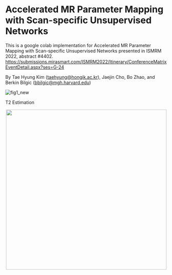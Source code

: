 # Accelerated MR Parameter Mapping with Scan-specific Unsupervised Networks

This is a google colab implementation for Accelerated MR Parameter Mapping with Scan-specific Unsupervised Networks presented in ISMRM 2022, abstract #4402.
https://submissions.mirasmart.com/ISMRM2022/Itinerary/ConferenceMatrixEventDetail.aspx?ses=G-24

By Tae Hyung Kim (taehyung@hongik.ac.kr), Jaejin Cho, Bo Zhao, and Berkin Bilgic (bbilgic@mgh.harvard.edu)

![fig1_new](https://user-images.githubusercontent.com/104691711/166119633-8dc64bdc-e040-4eb6-8b8e-d787c3508993.png)

T2 Estimation

<p align="center">
<img src="https://user-images.githubusercontent.com/104691711/166120538-7f2e1151-9435-40e9-8ce9-90b1eded9702.png"  width="500" >
